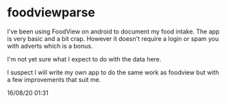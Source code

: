 # foodviewparse

I've been using FoodView on android to document my food intake. The app is very basic and a bit crap. However it doesn't require a login or spam you with adverts which is a bonus.

I'm not yet sure what I expect to do with the data here.

I suspect I will write my own app to do the same work as foodview but with a few improvements that suit me.

16/08/20 01:31
